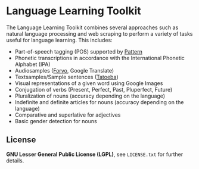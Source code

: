 Language Learning Toolkit
=======

The Language Learning Toolkit combines several approaches such as natural language processing and web scraping to perform a variety of tasks useful for language learning.
This includes:
 * Part-of-speech tagging (POS) supported by [Pattern](http://github.com/clips/pattern)
 * Phonetic transcriptions in accordance with the International Phonetic Alphabet (IPA)
 * Audiosamples ([Forvo](http://www.forvo.com/), Google Translate)
 * Textsamples/Sample sentences ([Tatoeba](http://tatoeba.org/))
 * Visual representations of a given word using Google Images
 * Conjugation of verbs (Present, Perfect, Past, Pluperfect, Future)
 * Pluralization of nouns (accuracy depending on the language)
 * Indefinite and definite articles for nouns (accuracy depending on the language)
 * Comparative and superlative for adjectives
 * Basic gender detection for nouns

License
-------

**GNU Lesser General Public License (LGPL)**, see `LICENSE.txt` for further details.
